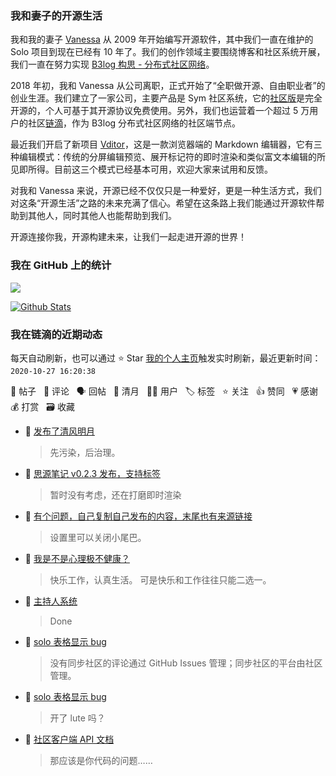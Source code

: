 ### 我和妻子的开源生活

我和我的妻子 [Vanessa](https://github.com/Vanessa219) 从 2009 年开始编写开源软件，其中我们一直在维护的 Solo 项目到现在已经有 10 年了。我们的创作领域主要围绕博客和社区系统开展，我们一直在努力实现 [B3log 构思 - 分布式社区网络](https://hacpai.com/article/1546941897596)。

2018 年初，我和 Vanessa 从公司离职，正式开始了“全职做开源、自由职业者”的创业生涯。我们建立了一家公司，主要产品是 Sym 社区系统，它的[社区版](https://github.com/88250/symphony)是完全开源的，个人可基于其开源协议免费使用。另外，我们也运营着一个超过 5 万用户的社区[链滴](https://hacpai.com)，作为 B3log 分布式社区网络的社区端节点。

最近我们开启了新项目 [Vditor](https://github.com/Vanessa219/vditor)，这是一款浏览器端的 Markdown 编辑器，它有三种编辑模式：传统的分屏编辑预览、展开标记符的即时渲染和类似富文本编辑的所见即所得。目前这三个模式已经基本可用，欢迎大家来试用和反馈。

对我和 Vanessa 来说，开源已经不仅仅只是一种爱好，更是一种生活方式，我们对这条“开源生活”之路的未来充满了信心。希望在这条路上我们能通过开源软件帮助到其他人，同时其他人也能帮助到我们。

开源连接你我，开源构建未来，让我们一起走进开源的世界！

### 我在 GitHub 上的统计

<a title="Hits" target="_blank" href="https://github.com/88250/88250"><img src="https://hits.b3log.org/88250/88250.svg"></a>

[![Github Stats](https://github-readme-stats.vercel.app/api?username=88250&show_icons=true)](https://github.com/88250)

<!--events start -->

### 我在链滴的近期动态

每天自动刷新，也可以通过 ⭐️ Star [我的个人主页](https://github.com/88250/88250)触发实时刷新，最近更新时间：`2020-10-27 16:20:38`

📝 帖子 &nbsp; 💬 评论 &nbsp; 🗣 回帖 &nbsp; 🌙 清月 &nbsp; 👨‍💻 用户 &nbsp; 🏷️ 标签 &nbsp; ⭐️ 关注 &nbsp; 👍 赞同 &nbsp; 💗 感谢 &nbsp; 💰 打赏 &nbsp; 🗃 收藏

* 🌙 [发布了清风明月](https://ld246.com/member/88250/breezemoons/1603760273667)

  > 先污染，后治理。
* 💬 [思源笔记 v0.2.3 发布，支持标签](https://ld246.com/article/1601185574846/comment/1603713032142#comments)

  > 暂时没有考虑，还在打磨即时渲染
* 💬 [有个问题，自己复制自己发布的内容，末尾也有来源链接](https://ld246.com/article/1603597646246/comment/1603687011880#comments)

  > 设置里可以关闭小尾巴。
* 💬 [我是不是心理极不健康？](https://ld246.com/article/1603252958994/comment/1603342139152#comments)

  > 快乐工作，认真生活。 可是快乐和工作往往只能二选一。
* 💬 [主持人系统](https://ld246.com/article/1591172128000/comment/1603331516828#comments)

  > Done
* 💬 [solo 表格显示 bug](https://ld246.com/article/1603174051480/comment/1603290498498#comments)

  > 没有同步社区的评论通过 GitHub Issues 管理；同步社区的平台由社区管理。
* 💬 [solo 表格显示 bug](https://ld246.com/article/1603174051480/comment/1603175013071#comments)

  > 开了 lute 吗？
* 💬 [社区客户端 API 文档](https://ld246.com/article/1488603534762/comment/1603111041003#comments)

  > 那应该是你代码的问题……


<!--events end -->
